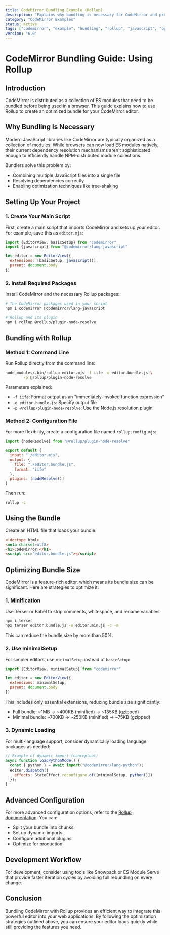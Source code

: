 ```yaml
---
title: CodeMirror Bundling Example (Rollup)
description: "Explains why bundling is necessary for CodeMirror and provides an example of how to bundle it using Rollup, including optimization strategies."
category: "CodeMirror Examples"
status: active
tags: ["codemirror", "example", "bundling", "rollup", "javascript", "optimization"]
version: "6.0"
---
```



# CodeMirror Bundling Guide: Using Rollup

## Introduction

CodeMirror is distributed as a collection of ES modules that need to be bundled before being used in a browser. This guide explains how to use Rollup to create an optimized bundle for your CodeMirror editor.

## Why Bundling Is Necessary

Modern JavaScript libraries like CodeMirror are typically organized as a collection of modules. While browsers can now load ES modules natively, their current dependency resolution mechanisms aren't sophisticated enough to efficiently handle NPM-distributed module collections.

Bundlers solve this problem by:
- Combining multiple JavaScript files into a single file
- Resolving dependencies correctly
- Enabling optimization techniques like tree-shaking

## Setting Up Your Project

### 1. Create Your Main Script

First, create a main script that imports CodeMirror and sets up your editor. For example, save this as `editor.mjs`:

```javascript
import {EditorView, basicSetup} from "codemirror"
import {javascript} from "@codemirror/lang-javascript"

let editor = new EditorView({
  extensions: [basicSetup, javascript()],
  parent: document.body
})
```

### 2. Install Required Packages

Install CodeMirror and the necessary Rollup packages:

```bash
# The CodeMirror packages used in your script
npm i codemirror @codemirror/lang-javascript

# Rollup and its plugin
npm i rollup @rollup/plugin-node-resolve
```

## Bundling with Rollup

### Method 1: Command Line

Run Rollup directly from the command line:

```bash
node_modules/.bin/rollup editor.mjs -f iife -o editor.bundle.js \
        -p @rollup/plugin-node-resolve
```

Parameters explained:
- `-f iife`: Format output as an "immediately-invoked function expression"
- `-o editor.bundle.js`: Specify output file
- `-p @rollup/plugin-node-resolve`: Use the Node.js resolution plugin

### Method 2: Configuration File

For more flexibility, create a configuration file named `rollup.config.mjs`:

```javascript
import {nodeResolve} from "@rollup/plugin-node-resolve"

export default {
  input: "./editor.mjs",
  output: {
    file: "./editor.bundle.js",
    format: "iife"
  },
  plugins: [nodeResolve()]
}
```

Then run:

```bash
rollup -c
```

## Using the Bundle

Create an HTML file that loads your bundle:

```html
<!doctype html>
<meta charset=utf8>
<h1>CodeMirror!</h1>
<script src="editor.bundle.js"></script>
```

## Optimizing Bundle Size

CodeMirror is a feature-rich editor, which means its bundle size can be significant. Here are strategies to optimize it:

### 1. Minification

Use Terser or Babel to strip comments, whitespace, and rename variables:

```bash
npm i terser
npx terser editor.bundle.js -o editor.min.js -c -m
```

This can reduce the bundle size by more than 50%.

### 2. Use minimalSetup

For simpler editors, use `minimalSetup` instead of `basicSetup`:

```javascript
import {EditorView, minimalSetup} from "codemirror"

let editor = new EditorView({
  extensions: minimalSetup,
  parent: document.body
})
```

This includes only essential extensions, reducing bundle size significantly:
- Full bundle: ~1MB → ~400KB (minified) → ~135KB (gzipped)
- Minimal bundle: ~700KB → ~250KB (minified) → ~75KB (gzipped)

### 3. Dynamic Loading

For multi-language support, consider dynamically loading language packages as needed:

```javascript
// Example of dynamic import (conceptual)
async function loadPythonMode() {
  const { python } = await import("@codemirror/lang-python");
  editor.dispatch({
    effects: StateEffect.reconfigure.of([minimalSetup, python()])
  });
}
```

## Advanced Configuration

For more advanced configuration options, refer to the [Rollup documentation](https://rollupjs.org/). You can:

- Split your bundle into chunks
- Set up dynamic imports
- Configure additional plugins
- Optimize for production

## Development Workflow

For development, consider using tools like Snowpack or ES Module Serve that provide faster iteration cycles by avoiding full rebundling on every change.

## Conclusion

Bundling CodeMirror with Rollup provides an efficient way to integrate this powerful editor into your web applications. By following the optimization strategies outlined above, you can ensure your editor loads quickly while still providing the features you need.